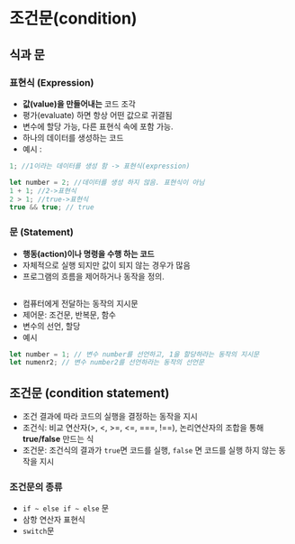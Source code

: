 # 조건문(condition)

## 식과 문

### 표현식 (Expression)

- **값(value)을 만들어내는** 코드 조각
- 평가(evaluate) 하면 항상 어떤 값으로 귀결됨
- 변수에 할당 가능, 다른 표현식 속에 포함 가능.
- 하나의 데이터를 생성하는 코드
- 예시 :

```javascript
1; //1이라는 데이터를 생성 함 -> 표현식(expression)

let number = 2; //데이터를 생성 하지 않음. 표현식이 아님
1 + 1; //2->표현식
2 > 1; //true->표현식
true && true; // true
```

### 문 (Statement)

- **행동(action)이나 명령을 수행 하는 코드**
- 자체적으로 실행 되지만 값이 되지 않는 경우가 많음
- 프로그램의 흐름을 제어하거나 동작을 정의.

```javascript

```

- 컴퓨터에게 전달하는 동작의 지시문
- 제어문: 조건문, 반복문, 함수
- 변수의 선언, 할당
- 예시

```jsx
let number = 1; // 변수 number를 선언하고, 1을 할당하라는 동작의 지시문
let numenr2; // 변수 number2를 선언하라는 동작의 선언문
```

## 조건문 (condition statement)

- 조건 결과에 따라 코드의 실행을 결정하는 동작을 지시
- 조건식: 비교 연산자(>, <, >=, <=, ===, !==), 논리연산자의 조합을 통해 **true/false** 만드는 식
- 조건문: 조건식의 결과가 `true`면 코드를 실행, `false` 면 코드를 실행 하지 않는 동작을 지시

### 조건문의 종류

- `if ~ else if ~ else` 문
- 삼항 연산자 표현식
- `switch`문
